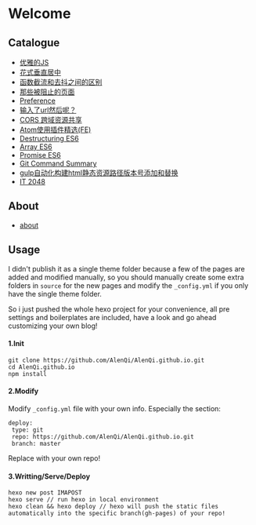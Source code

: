 # Welcome

## Catalogue

- [优雅的JS](http://www.alenqi.site/2017/10/30/graceful-js/)
- [花式垂直居中](http://www.alenqi.site/2017/10/29/vertical-center/)
- [函数截流和去抖之间的区别](http://www.alenqi.site/2017/10/06/throttling-debouncing/)
- [那些被阻止的页面](http://www.alenqi.site/2017/10/05/the-blocked-page/)
- [Preference](http://www.alenqi.site/2017/07/11/preference/)
- [输入了url然后呢？](http://www.alenqi.site/2017/05/25/page-load/)
- [CORS 跨域资源共享](http://www.alenqi.site/2017/03/29/cors/)
- [Atom使用插件精选(FE)](http://www.alenqi.site/2017/03/11/atom-edit/)
- [Destructuring ES6](http://www.alenqi.site/2017/02/22/destructuring-es6/)
- [Array ES6](http://www.alenqi.site/2017/02/22/array-es6/)
- [Promise ES6](http://www.alenqi.site/2017/01/17/promise-es6/)
- [Git Command Summary](http://www.alenqi.site/2016/06/13/git-command/)
- [gulp自动化构建html静态资源路径版本号添加和替换](http://www.alenqi.site/2016/03/11/gulp-versions/)
- [IT 2048](http://www.alenqi.site/2016/02/04/IT2048/)

## About

- [about](http://www.alenqi.site/about/)

## Usage

I didn't publish it as a single theme folder because a few of the pages are added and modified manually, so you should manually create some extra folders in `source` for the new pages and modify the `_config.yml` if you only have the single theme folder.

So i just pushed the whole hexo project for your convenience, all pre settings and boilerplates are included, have a look and go ahead customizing your own blog!

#### 1.Init

```
git clone https://github.com/AlenQi/AlenQi.github.io.git
cd AlenQi.github.io
npm install
```

#### 2.Modify
Modify `_config.yml` file with your own info.
Especially the section:

```
deploy:
 type: git
 repo: https://github.com/AlenQi/AlenQi.github.io.git
 branch: master
```
Replace with your own repo!

#### 3.Writting/Serve/Deploy

```
hexo new post IMAPOST
hexo serve // run hexo in local environment
hexo clean && hexo deploy // hexo will push the static files automatically into the specific branch(gh-pages) of your repo!
```

